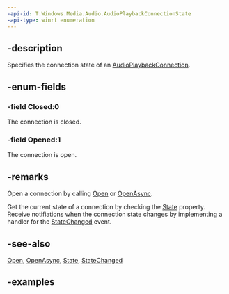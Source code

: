 ```yaml
---
-api-id: T:Windows.Media.Audio.AudioPlaybackConnectionState
-api-type: winrt enumeration
---
```


## -description

Specifies the connection state of an [AudioPlaybackConnection](audioplaybackconnection.md).

## -enum-fields

### -field Closed:0
The connection is closed.

### -field Opened:1
The connection is open.

## -remarks

Open a connection by calling [Open](audioplaybackconnection_open_389234318.md) or [OpenAsync](audioplaybackconnection_openasync_171309613.md).

Get the current state of a connection by checking the [State](audioplaybackconnection_state.md) property. Receive notifiations when the connection state changes by implementing a handler for the [StateChanged](audioplaybackconnection_statechanged.md) event.

## -see-also

[Open](audioplaybackconnection_open_389234318.md), [OpenAsync](audioplaybackconnection_openasync_171309613.md), [State](audioplaybackconnection_state.md), [StateChanged](audioplaybackconnection_statechanged.md)

## -examples
